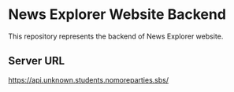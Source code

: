 # News Explorer Website Backend

This repository represents the backend of News Explorer website.

## Server URL

https://api.unknown.students.nomoreparties.sbs/
